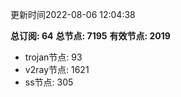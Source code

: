 更新时间2022-08-06 12:04:38

**总订阅: 64**
**总节点: 7195**
**有效节点: 2019**
- trojan节点: 93
- v2ray节点: 1621
- ss节点: 305
